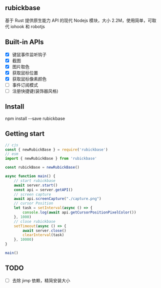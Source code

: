 ## rubickbase

基于 Rust 提供原生能力 API 的现代 Nodejs 模块，大小 2.2M，使用简单，可取代 iohook 和 robotjs

## Built-in APIs

 - [x] 键鼠事件监听钩子
 - [x] 截图
 - [x] 图片取色
 - [x] 获取鼠标位置
 - [x] 获取鼠标像素颜色
 - [ ] 事件订阅模式
 - [ ] 注册快捷键(装饰器风格)

## Install

npm install --save rubickbase

## Getting start

```js
// cjs
const { newRubickBase } = require('rubickbase')
// esm
import { newRubickBase } from 'rubickbase'

const rubickBase = newRubickBase()

async function main() {
    // start rubickbase
    await server.start()
    const api = server.getAPI()
    // screen capture
    await api.screenCapture("./capture.png")
    // cursor Position
    let task = setInterval(async () => {
        console.log(await api.getCursorPositionPixelColor())
    }, 1000)
    // close rubickbase
    setTimeout(async () => {
        await server.close()
        clearInterval(task)
    }, 10000)
}

main()
```

## TODO

 - [ ] 去除 jimp 依赖，精简安装大小